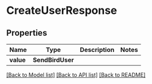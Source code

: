 # CreateUserResponse


## Properties
Name | Type | Description | Notes
------------ | ------------- | ------------- | -------------
**value** | **SendBirdUser** |  | 

[[Back to Model list]](../README.md#documentation-for-models) [[Back to API list]](../README.md#documentation-for-api-endpoints) [[Back to README]](../README.md)


